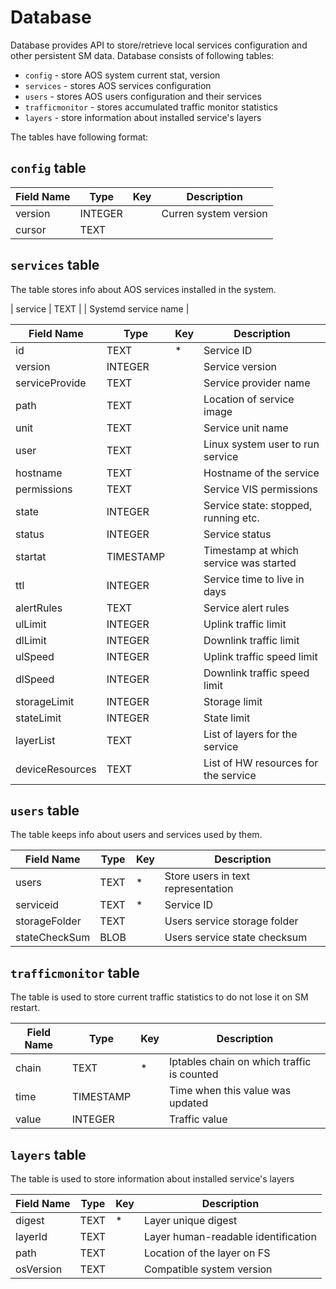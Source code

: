 # Database

Database provides API to store/retrieve local services configuration and other persistent SM data. Database consists of following tables:

* `config` - store AOS system current stat, version
* `services` - stores AOS services configuration
* `users` - stores AOS users configuration and their services
* `trafficmonitor` - stores accumulated traffic monitor statistics
* `layers` - store information about installed service's layers

The tables have following format:

## `config` table  

| Field Name    | Type      | Key | Description                                 |
|---------------|-----------|-----|---------------------------------------------|
| version       | INTEGER   |     | Curren system version                       |
| cursor        | TEXT      |     |                                             |

## `services` table

The table stores info about AOS services installed in the system.

| service       | TEXT      |     | Systemd service name                        |

| Field Name    | Type      | Key | Description                                 |
|---------------|-----------|-----|---------------------------------------------|
| id            | TEXT      | *   | Service ID                                  |
| version       | INTEGER   |     | Service version                             |
| serviceProvide| TEXT      |     | Service provider name                       |
| path          | TEXT      |     | Location of service image                   |
| unit          | TEXT      |     | Service unit name                           |
| user          | TEXT      |     | Linux system user to run service            |
| hostname      | TEXT      |     | Hostname of the service                     |
| permissions   | TEXT      |     | Service VIS permissions                     |
| state         | INTEGER   |     | Service state: stopped, running etc.        |
| status        | INTEGER   |     | Service status                              |
| startat       | TIMESTAMP |     | Timestamp at which service was started      |
| ttl           | INTEGER   |     | Service time to live in days                |
| alertRules    | TEXT      |     | Service alert rules                         |
| ulLimit       | INTEGER   |     | Uplink traffic limit                        |
| dlLimit       | INTEGER   |     | Downlink traffic limit                      |
| ulSpeed       | INTEGER   |     | Uplink traffic speed limit                  |
| dlSpeed       | INTEGER   |     | Downlink traffic speed limit                |
| storageLimit  | INTEGER   |     | Storage limit                               |
| stateLimit    | INTEGER   |     | State limit                                 |
| layerList     | TEXT      |     | List of layers for the service              |
| deviceResources|TEXT      |     | List of HW resources for the service        |

## `users` table

The table keeps info about users and services used by them.

| Field Name    | Type      | Key | Description                                 |
|---------------|-----------|-----|---------------------------------------------|
| users         | TEXT      | *   | Store users in text representation          |
| serviceid     | TEXT      | *   | Service ID                                  |
| storageFolder | TEXT      |     | Users service storage folder                |
| stateCheckSum | BLOB      |     | Users service state checksum                |

## `trafficmonitor` table

The table is used to store current traffic statistics to do not lose it on SM restart.

| Field Name    | Type      | Key | Description                                 |
|---------------|-----------|-----|---------------------------------------------|
| chain         | TEXT      | *   | Iptables chain on which traffic is counted  |
| time          | TIMESTAMP |     | Time when this value was updated            |
| value         | INTEGER   |     | Traffic value                               |

## `layers` table  

 The table is used to store information about installed service's layers

| Field Name    | Type      | Key | Description                                 |
|---------------|-----------|-----|---------------------------------------------|
| digest        | TEXT      | *   | Layer unique digest                         |
| layerId       | TEXT      |     | Layer human-readable identification         |
| path          | TEXT      |     | Location of the layer on FS                 |
| osVersion     | TEXT      |     | Compatible system version                   |
